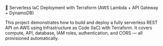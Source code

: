 🚀 Serverless IaC Deployment with Terraform (AWS Lambda + API Gateway + DynamoDB)

This project demonstrates how to build and deploy a fully serverless REST API on AWS using Infrastructure as Code (IaC) with Terraform.
It covers compute, API, database, IAM roles, authentication, and CORS — all provisioned automatically.
